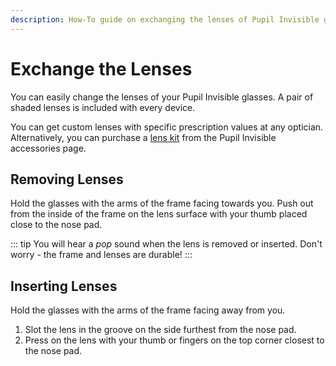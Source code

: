 ```yaml
---
description: How-To guide on exchanging the lenses of Pupil Invisible glasses.
---
```


# Exchange the Lenses
You can easily change the lenses of your Pupil Invisible glasses. A pair of shaded lenses is included with every device.

You can get custom lenses with specific prescription values at any optician. Alternatively, you can purchase a [lens kit](https://pupil-labs.com/products/invisible/accessories/) from the Pupil Invisible accessories page.


## Removing Lenses

<Youtube src="ZaUoyuBEOJo"/>

Hold the glasses with the arms of the frame facing towards you. Push out from the inside of the frame on the lens surface with your thumb placed close to the nose pad.

::: tip
You will hear a _pop_ sound when the lens is removed or inserted. Don't worry - the frame and lenses are durable!
:::


## Inserting Lenses

<Youtube src="Y8hG8t5xiPM"/>

Hold the glasses with the arms of the frame facing away from you.
1. Slot the lens in the groove on the side furthest from the nose pad.
2. Press on the lens with your thumb or fingers on the top corner
   closest to the nose pad.